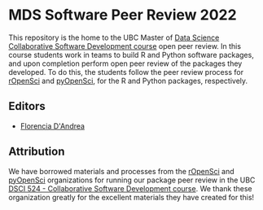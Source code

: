 # MDS Software Peer Review 2022

This repository is the home to the UBC Master of [Data Science Collaborative Software Development course](https://github.com/UBC-MDS/DSCI_524_collab-sw-dev) open peer review. In this course students work in teams to build R and Python software packages, and upon completion perform open peer review of the packages they developed. To do this, the students follow the peer review process for [rOpenSci](https://ropensci.org/) and [pyOpenSci](https://www.pyopensci.org/), for the R and Python packages, respectively. 

## Editors
- [Florencia D'Andrea](https://florencia.netlify.app/)

## Attribution

We have borrowed materials and processes from the [rOpenSci](https://ropensci.org/) and [pyOpenSci](https://www.pyopensci.org/) organizations for running our package peer review in the UBC [DSCI 524 - Collaborative Software Development course](https://github.com/UBC-MDS/DSCI_524_collab-sw-dev). We thank these organization greatly for the excellent materials they have created for this!

